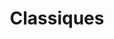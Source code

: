 ---
id: "classiques"
image: 
  src: "/src/images/classiques.png"
  alt: "classiques web"
title: "Classiques"
platform: "Shopify"
location: "USA, New York"
year: "2023"
tech: "Hydrogen"
show_title: true
secondary_link: { text: "", href: ""}
url: "https://classiques.com"
description: Custom made fully functional e-commerce site developed with Shopify's latests technology Hydrogen. Using Remix 2.0 as 
            a framework it is possible to integrate Shopify's backend system with super fast server side rendering and hydration to deliver
            astounding experiences. Not only the site is designed with precious care but also the code remains readable, stable
            and with minor complexity to allow further features and easy mantainance. The user experience then becomes a wonderful experience with
            fast loads and easy interaction. The store sells high quality products for a personal brand based in the U.S.
---